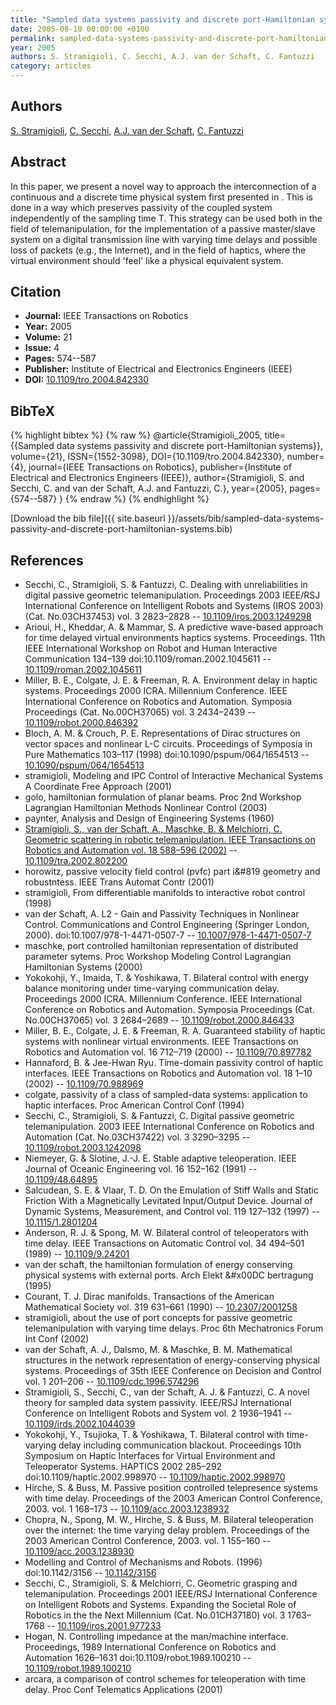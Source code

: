 ```yaml
---
title: "Sampled data systems passivity and discrete port-Hamiltonian systems"
date: 2005-08-10 00:00:00 +0100
permalink: sampled-data-systems-passivity-and-discrete-port-hamiltonian-systems
year: 2005
authors: S. Stramigioli, C. Secchi, A.J. van der Schaft, C. Fantuzzi
category: articles
---
```

 
## Authors
[S. Stramigioli](authors/stefano-stramigioli), [C. Secchi](authors/cristian-secchi), [A.J. van der Schaft](authors/arjan-van-der-schaft), [C. Fantuzzi](authors/cesare-fantuzzi)
 
## Abstract
In this paper, we present a novel way to approach the interconnection of a continuous and a discrete time physical system first presented in . This is done in a way which preserves passivity of the coupled system independently of the sampling time T. This strategy can be used both in the field of telemanipulation, for the implementation of a passive master/slave system on a digital transmission line with varying time delays and possible loss of packets (e.g., the Internet), and in the field of haptics, where the virtual environment should 'feel' like a physical equivalent system.
 
## Citation
- **Journal:** IEEE Transactions on Robotics
- **Year:** 2005
- **Volume:** 21
- **Issue:** 4
- **Pages:** 574--587
- **Publisher:** Institute of Electrical and Electronics Engineers (IEEE)
- **DOI:** [10.1109/tro.2004.842330](https://doi.org/10.1109/tro.2004.842330)
 
## BibTeX
{% highlight bibtex %}
{% raw %}
@article{Stramigioli_2005,
  title={{Sampled data systems passivity and discrete port-Hamiltonian systems}},
  volume={21},
  ISSN={1552-3098},
  DOI={10.1109/tro.2004.842330},
  number={4},
  journal={IEEE Transactions on Robotics},
  publisher={Institute of Electrical and Electronics Engineers (IEEE)},
  author={Stramigioli, S. and Secchi, C. and van der Schaft, A.J. and Fantuzzi, C.},
  year={2005},
  pages={574--587}
}
{% endraw %}
{% endhighlight %}
 
[Download the bib file]({{ site.baseurl }}/assets/bib/sampled-data-systems-passivity-and-discrete-port-hamiltonian-systems.bib)
 
## References
- Secchi, C., Stramigioli, S. & Fantuzzi, C. Dealing with unreliabilities in digital passive geometric telemanipulation. Proceedings 2003 IEEE/RSJ International Conference on Intelligent Robots and Systems (IROS 2003) (Cat. No.03CH37453) vol. 3 2823–2828 -- [10.1109/iros.2003.1249298](https://doi.org/10.1109/iros.2003.1249298)
- Arioui, H., Kheddar, A. & Mammar, S. A predictive wave-based approach for time delayed virtual environments haptics systems. Proceedings. 11th IEEE International Workshop on Robot and Human Interactive Communication 134–139 doi:10.1109/roman.2002.1045611 -- [10.1109/roman.2002.1045611](https://doi.org/10.1109/roman.2002.1045611)
- Miller, B. E., Colgate, J. E. & Freeman, R. A. Environment delay in haptic systems. Proceedings 2000 ICRA. Millennium Conference. IEEE International Conference on Robotics and Automation. Symposia Proceedings (Cat. No.00CH37065) vol. 3 2434–2439 -- [10.1109/robot.2000.846392](https://doi.org/10.1109/robot.2000.846392)
- Bloch, A. M. & Crouch, P. E. Representations of Dirac structures on vector spaces and nonlinear L-C circuits. Proceedings of Symposia in Pure Mathematics 103–117 (1998) doi:10.1090/pspum/064/1654513 -- [10.1090/pspum/064/1654513](https://doi.org/10.1090/pspum/064/1654513)
- stramigioli, Modeling and IPC Control of Interactive Mechanical Systems A Coordinate Free Approach (2001)
- golo, hamiltonian formulation of planar beams. Proc 2nd Workshop Lagrangian Hamiltonian Methods Nonlinear Control (2003)
- paynter, Analysis and Design of Engineering Systems (1960)
- [Stramigioli, S., van der Schaft, A., Maschke, B. & Melchiorri, C. Geometric scattering in robotic telemanipulation. IEEE Transactions on Robotics and Automation vol. 18 588–596 (2002)](geometric-scattering-in-robotic-telemanipulation) -- [10.1109/tra.2002.802200](https://doi.org/10.1109/tra.2002.802200)
- horowitz, passive velocity field control (pvfc) part i&#819 geometry and robustntess. IEEE Trans Automat Contr (2001)
- stramigioli, From differentiable manifolds to interactive robot control (1998)
- van der Schaft, A. L2 - Gain and Passivity Techniques in Nonlinear Control. Communications and Control Engineering (Springer London, 2000). doi:10.1007/978-1-4471-0507-7 -- [10.1007/978-1-4471-0507-7](https://doi.org/10.1007/978-1-4471-0507-7)
- maschke, port controlled hamiltonian representation of distributed parameter sytems. Proc Workshop Modeling Control Lagrangian Hamiltonian Systems (2000)
- Yokokohji, Y., Imaida, T. & Yoshikawa, T. Bilateral control with energy balance monitoring under time-varying communication delay. Proceedings 2000 ICRA. Millennium Conference. IEEE International Conference on Robotics and Automation. Symposia Proceedings (Cat. No.00CH37065) vol. 3 2684–2689 -- [10.1109/robot.2000.846433](https://doi.org/10.1109/robot.2000.846433)
- Miller, B. E., Colgate, J. E. & Freeman, R. A. Guaranteed stability of haptic systems with nonlinear virtual environments. IEEE Transactions on Robotics and Automation vol. 16 712–719 (2000) -- [10.1109/70.897782](https://doi.org/10.1109/70.897782)
- Hannaford, B. & Jee-Hwan Ryu. Time-domain passivity control of haptic interfaces. IEEE Transactions on Robotics and Automation vol. 18 1–10 (2002) -- [10.1109/70.988969](https://doi.org/10.1109/70.988969)
- colgate, passivity of a class of sampled-data systems: application to haptic interfaces. Proc American Control Conf (1994)
- Secchi, C., Stramigioli, S. & Fantuzzi, C. Digital passive geometric telemanipulation. 2003 IEEE International Conference on Robotics and Automation (Cat. No.03CH37422) vol. 3 3290–3295 -- [10.1109/robot.2003.1242098](https://doi.org/10.1109/robot.2003.1242098)
- Niemeyer, G. & Slotine, J.-J. E. Stable adaptive teleoperation. IEEE Journal of Oceanic Engineering vol. 16 152–162 (1991) -- [10.1109/48.64895](https://doi.org/10.1109/48.64895)
- Salcudean, S. E. & Vlaar, T. D. On the Emulation of Stiff Walls and Static Friction With a Magnetically Levitated Input/Output Device. Journal of Dynamic Systems, Measurement, and Control vol. 119 127–132 (1997) -- [10.1115/1.2801204](https://doi.org/10.1115/1.2801204)
- Anderson, R. J. & Spong, M. W. Bilateral control of teleoperators with time delay. IEEE Transactions on Automatic Control vol. 34 494–501 (1989) -- [10.1109/9.24201](https://doi.org/10.1109/9.24201)
- van der schaft, the hamiltonian formulation of energy conserving physical systems with external ports. Arch Elekt &#x00DC bertragung (1995)
- Courant, T. J. Dirac manifolds. Transactions of the American Mathematical Society vol. 319 631–661 (1990) -- [10.2307/2001258](https://doi.org/10.2307/2001258)
- stramigioli, about the use of port concepts for passive geometric telemanipulation with varying time delays. Proc 6th Mechatronics Forum Int Conf (2002)
- van der Schaft, A. J., Dalsmo, M. & Maschke, B. M. Mathematical structures in the network representation of energy-conserving physical systems. Proceedings of 35th IEEE Conference on Decision and Control vol. 1 201–206 -- [10.1109/cdc.1996.574296](https://doi.org/10.1109/cdc.1996.574296)
- Stramigioli, S., Secchi, C., van der Schaft, A. J. & Fantuzzi, C. A novel theory for sampled data system passivity. IEEE/RSJ International Conference on Intelligent Robots and System vol. 2 1936–1941 -- [10.1109/irds.2002.1044039](https://doi.org/10.1109/irds.2002.1044039)
- Yokokohji, Y., Tsujioka, T. & Yoshikawa, T. Bilateral control with time-varying delay including communication blackout. Proceedings 10th Symposium on Haptic Interfaces for Virtual Environment and Teleoperator Systems. HAPTICS 2002 285–292 doi:10.1109/haptic.2002.998970 -- [10.1109/haptic.2002.998970](https://doi.org/10.1109/haptic.2002.998970)
- Hirche, S. & Buss, M. Passive position controlled telepresence systems with time delay. Proceedings of the 2003 American Control Conference, 2003. vol. 1 168–173 -- [10.1109/acc.2003.1238932](https://doi.org/10.1109/acc.2003.1238932)
- Chopra, N., Spong, M. W., Hirche, S. & Buss, M. Bilateral teleoperation over the internet: the time varying delay problem. Proceedings of the 2003 American Control Conference, 2003. vol. 1 155–160 -- [10.1109/acc.2003.1238930](https://doi.org/10.1109/acc.2003.1238930)
- Modelling and Control of Mechanisms and Robots. (1996) doi:10.1142/3156 -- [10.1142/3156](https://doi.org/10.1142/3156)
- Secchi, C., Stramigioli, S. & Melchiorri, C. Geometric grasping and telemanipulation. Proceedings 2001 IEEE/RSJ International Conference on Intelligent Robots and Systems. Expanding the Societal Role of Robotics in the the Next Millennium (Cat. No.01CH37180) vol. 3 1763–1768 -- [10.1109/iros.2001.977233](https://doi.org/10.1109/iros.2001.977233)
- Hogan, N. Controlling impedance at the man/machine interface. Proceedings, 1989 International Conference on Robotics and Automation 1626–1631 doi:10.1109/robot.1989.100210 -- [10.1109/robot.1989.100210](https://doi.org/10.1109/robot.1989.100210)
- arcara, a comparison of control schemes for teleoperation with time delay. Proc Conf Telematics Applications (2001)

